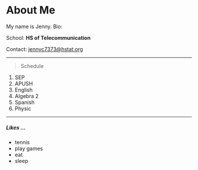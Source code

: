 # About Me

My name is Jenny.
Bio:

School: **HS of Telecommunication**

Contact: jennyc7373@hstat.org
____

>Schedule
1. SEP
2. APUSH
3. English
4. Algebra 2
5. Spanish
6. Physic
___
##### Likes ...
* tennis
* play games
* eat
* sleep



